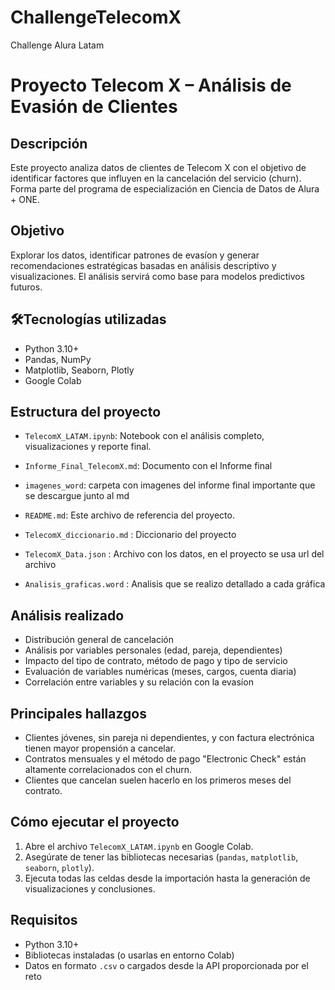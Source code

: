 # ChallengeTelecomX
Challenge Alura Latam

# Proyecto Telecom X – Análisis de Evasión de Clientes

## Descripción
Este proyecto analiza datos de clientes de Telecom X con el objetivo de identificar factores que influyen en la cancelación del servicio (churn). Forma parte del programa de especialización en Ciencia de Datos de Alura + ONE.

## Objetivo
Explorar los datos, identificar patrones de evasíon y generar recomendaciones estratégicas basadas en análisis descriptivo y visualizaciones. El análisis servirá como base para modelos predictivos futuros.

## 🛠Tecnologías utilizadas
- Python 3.10+
- Pandas, NumPy
- Matplotlib, Seaborn, Plotly
- Google Colab

## Estructura del proyecto
- `TelecomX_LATAM.ipynb`: Notebook con el análisis completo, visualizaciones y reporte final.
- `Informe_Final_TelecomX.md`: Documento con el Informe final
- `imagenes_word`: carpeta con imagenes del informe final importante que se descargue junto al md
- `README.md`: Este archivo de referencia del proyecto.

- `TelecomX_diccionario.md` : Diccionario del proyecto
- `TelecomX_Data.json` : Archivo con los datos, en el proyecto se usa url del archivo 
- `Analisis_graficas.word` : Analisis que se realizo detallado a cada gráfica

## Análisis realizado
- Distribución general de cancelación
- Análisis por variables personales (edad, pareja, dependientes)
- Impacto del tipo de contrato, método de pago y tipo de servicio
- Evaluación de variables numéricas (meses, cargos, cuenta diaria)
- Correlación entre variables y su relación con la evasíon

## Principales hallazgos
- Clientes jóvenes, sin pareja ni dependientes, y con factura electrónica tienen mayor propensión a cancelar.
- Contratos mensuales y el método de pago "Electronic Check" están altamente correlacionados con el churn.
- Clientes que cancelan suelen hacerlo en los primeros meses del contrato.

## Cómo ejecutar el proyecto
1. Abre el archivo `TelecomX_LATAM.ipynb` en Google Colab.
2. Asegúrate de tener las bibliotecas necesarias (`pandas`, `matplotlib`, `seaborn`, `plotly`).
3. Ejecuta todas las celdas desde la importación hasta la generación de visualizaciones y conclusiones.

## Requisitos
- Python 3.10+
- Bibliotecas instaladas (o usarlas en entorno Colab)
- Datos en formato `.csv` o cargados desde la API proporcionada por el reto
